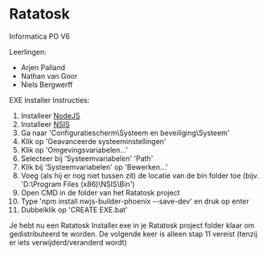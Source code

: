 # Ratatosk
Informatica PO V6

Leerlingen:
- Arjen Palland
- Nathan van Goor
- Niels Bergwerff

EXE Installer Instructies:
1. Installeer [NodeJS](https://www.npmjs.com/)
2. Installeer [NSIS](https://nsis.sourceforge.io/Main_Page)
3. Ga naar 'Configuratiescherm\Systeem en beveiliging\Systeem'
4. Klik op 'Geavanceerde systeeminstellingen'
5. Klik op 'Omgevingsvariabelen...'
6. Selecteer bij 'Systeemvariabelen' 'Path'
7. Klik bij 'Systeemvariabelen' op 'Bewerken...'
8. Voeg (als hij er nog niet tussen zit) de locatie van de bin folder toe (bijv. 'D:\Program Files (x86)\NSIS\Bin')
9. Open CMD in de folder van het Ratatosk project
10. Type 'npm install nwjs-builder-phoenix --save-dev' en druk op enter
11. Dubbelklik op 'CREATE EXE.bat'

Je hebt nu een Ratatosk Installer.exe in je Ratatosk project folder klaar om gedistributeerd te worden.
De volgende keer is alleen stap 11 vereist (tenzij er iets verwijderd/veranderd wordt)
